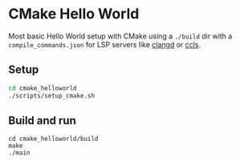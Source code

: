 # CMake Hello World

Most basic Hello World setup with CMake using a `./build` dir
with a `compile_commands.json` for LSP servers like [clangd](https://clangd.llvm.org) or [ccls](https://github.com/MaskRay/ccls).

## Setup

```sh
cd cmake_helloworld
./scripts/setup_cmake.sh
```

## Build and run

```
cd cmake_helloworld/build
make
./main
```
